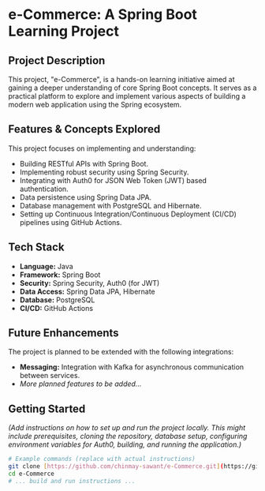 # e-Commerce: A Spring Boot Learning Project

## Project Description

This project, "e-Commerce", is a hands-on learning initiative aimed at gaining a deeper understanding of core Spring Boot concepts. It serves as a practical platform to explore and implement various aspects of building a modern web application using the Spring ecosystem.

## Features & Concepts Explored

This project focuses on implementing and understanding:

* Building RESTful APIs with Spring Boot.
* Implementing robust security using Spring Security.
* Integrating with Auth0 for JSON Web Token (JWT) based authentication.
* Data persistence using Spring Data JPA.
* Database management with PostgreSQL and Hibernate.
* Setting up Continuous Integration/Continuous Deployment (CI/CD) pipelines using GitHub Actions.

## Tech Stack

* **Language:** Java
* **Framework:** Spring Boot
* **Security:** Spring Security, Auth0 (for JWT)
* **Data Access:** Spring Data JPA, Hibernate
* **Database:** PostgreSQL
* **CI/CD:** GitHub Actions

## Future Enhancements

The project is planned to be extended with the following integrations:

* **Messaging:** Integration with Kafka for asynchronous communication between services.
* *More planned features to be added...*

## Getting Started

*(Add instructions on how to set up and run the project locally. This might include prerequisites, cloning the repository, database setup, configuring environment variables for Auth0, building, and running the application.)*

```bash
# Example commands (replace with actual instructions)
git clone [https://github.com/chinmay-sawant/e-Commerce.git](https://github.com/chinmay-sawant/e-Commerce.git)
cd e-Commerce
# ... build and run instructions ...
